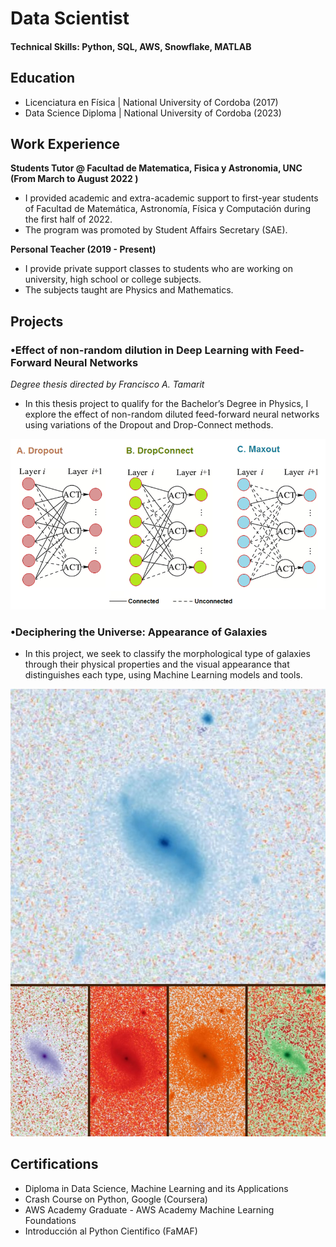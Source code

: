 # Data Scientist

#### Technical Skills: Python, SQL, AWS, Snowflake, MATLAB

## Education
- Licenciatura en Física | National University of Cordoba (2017)								       		
- Data Science Diploma	  | National University of Cordoba (2023)
             		
## Work Experience

**Students Tutor @ Facultad de Matematica, Fisica y Astronomia, UNC (From March to August 2022 )**
- I provided academic and extra-academic support to first-year students of Facultad de Matemática, Astronomía,
  Física y Computación during the first half of 2022.
- The program was promoted by Student Affairs Secretary (SAE).

**Personal Teacher (2019 - Present)**
- I provide private support classes to students who are working on university, high school or college subjects.
- The subjects taught are Physics and Mathematics.

## Projects
### •Effect of non-random dilution in Deep Learning with Feed-Forward Neural Networks
 _Degree thesis directed by Francisco A. Tamarit_

- In this thesis project to qualify for the Bachelor’s Degree in Physics, I explore the effect of non-random diluted
feed-forward neural networks using variations of the Dropout and Drop-Connect methods.

![Standard Regularization Techniques](/assets/img/regularization.ppm)

### •Deciphering the Universe: Appearance of Galaxies

- In this project, we seek to classify the morphological type of galaxies through their physical properties and the
visual appearance that distinguishes each type, using Machine Learning models and tools.


![Sample Image (5 channels)](/assets/img/galaxias.jpeg)


## Certifications
- Diploma in Data Science, Machine Learning and its Applications
- Crash Course on Python, Google (Coursera)
- AWS Academy Graduate - AWS Academy Machine Learning Foundations
- Introducción al Python Cientifico (FaMAF)
